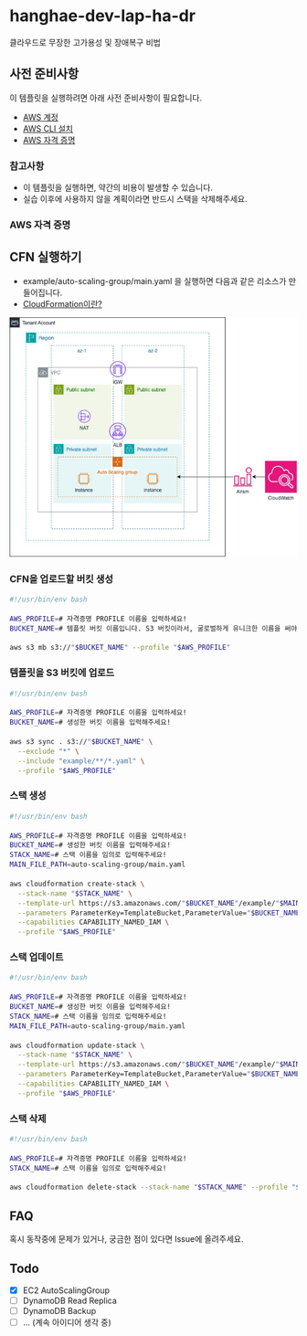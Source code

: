 # hanghae-dev-lap-ha-dr

클라우드로 무장한 고가용성 및 장애복구 비법

## 사전 준비사항

이 템플릿을 실행하려면 아래 사전 준비사항이 필요합니다.

- [AWS 계정](https://aws.amazon.com/ko/free/?gclid=Cj0KCQjw28W2BhC7ARIsAPerrcLiRuoz0uwl1ifUPx0xXsrgqJ3rHCsZS8fdXDWNFLY90Zvhs2E8vuwaAoVaEALw_wcB&trk=fa2d6ba3-df80-4d24-a453-bf30ad163af9&sc_channel=ps&ef_id=Cj0KCQjw28W2BhC7ARIsAPerrcLiRuoz0uwl1ifUPx0xXsrgqJ3rHCsZS8fdXDWNFLY90Zvhs2E8vuwaAoVaEALw_wcB:G:s&s_kwcid=AL!4422!3!563761819834!e!!g!!aws!15286221779!129400439466)
- [AWS CLI 설치](https://docs.aws.amazon.com/ko_kr/cli/latest/userguide/getting-started-install.html)
- [AWS 자격 증명](https://inpa.tistory.com/entry/AWS-%F0%9F%93%9A-%EC%9E%A5%EA%B8%B0-%EC%9E%90%EA%B2%A9-%EC%A6%9D%EB%AA%85-%EC%9E%84%EC%8B%9C-%EC%9E%90%EA%B2%A9-%EC%A6%9D%EB%AA%85-Access-Key-Secret-Access-Key)

### 참고사항

- 이 템플릿을 실행하면, 약간의 비용이 발생할 수 있습니다.
- 실습 이후에 사용하지 않을 계획이라면 반드시 스택을 삭제해주세요.

### AWS 자격 증명

## CFN 실행하기

- example/auto-scaling-group/main.yaml 을 실행하면 다음과 같은 리소스가 만들어집니다.
- [CloudFormation이란?](https://docs.aws.amazon.com/ko_kr/AWSCloudFormation/latest/UserGuide/Welcome.html)

![](./assets/HA.jpg)

### CFN을 업로드할 버킷 생성

```sh
#!/usr/bin/env bash

AWS_PROFILE=# 자격증명 PROFILE 이름을 입력하세요!
BUCKET_NAME=# 템플릿 버킷 이름입니다. S3 버킷이라서, 굴로벌하게 유니크한 이름을 써야합니다. 예) hanghae-cfn-590183776864

aws s3 mb s3://"$BUCKET_NAME" --profile "$AWS_PROFILE"
```

### 템플릿을 S3 버킷에 업로드

```sh
#!/usr/bin/env bash

AWS_PROFILE=# 자격증명 PROFILE 이름을 입력하세요!
BUCKET_NAME=# 생성한 버킷 이름을 입력해주세요!

aws s3 sync . s3://"$BUCKET_NAME" \
  --exclude "*" \
  --include "example/**/*.yaml" \
  --profile "$AWS_PROFILE"
```

### 스택 생성

```sh
#!/usr/bin/env bash

AWS_PROFILE=# 자격증명 PROFILE 이름을 입력하세요!
BUCKET_NAME=# 생성한 버킷 이름을 입력해주세요!
STACK_NAME=# 스택 이름을 임의로 입력해주세요!
MAIN_FILE_PATH=auto-scaling-group/main.yaml

aws cloudformation create-stack \
  --stack-name "$STACK_NAME" \
  --template-url https://s3.amazonaws.com/"$BUCKET_NAME"/example/"$MAIN_FILE_PATH" \
  --parameters ParameterKey=TemplateBucket,ParameterValue="$BUCKET_NAME" \
  --capabilities CAPABILITY_NAMED_IAM \
  --profile "$AWS_PROFILE"
```

### 스택 업데이트

```sh
#!/usr/bin/env bash

AWS_PROFILE=# 자격증명 PROFILE 이름을 입력하세요!
BUCKET_NAME=# 생성한 버킷 이름을 입력해주세요!
STACK_NAME=# 스택 이름을 임의로 입력해주세요!
MAIN_FILE_PATH=auto-scaling-group/main.yaml

aws cloudformation update-stack \
  --stack-name "$STACK_NAME" \
  --template-url https://s3.amazonaws.com/"$BUCKET_NAME"/example/"$MAIN_FILE_PATH" \
  --parameters ParameterKey=TemplateBucket,ParameterValue="$BUCKET_NAME" \
  --capabilities CAPABILITY_NAMED_IAM \
  --profile "$AWS_PROFILE"
```

### 스택 삭제

```sh
#!/usr/bin/env bash

AWS_PROFILE=# 자격증명 PROFILE 이름을 입력하세요!
STACK_NAME=# 스택 이름을 임의로 입력해주세요!

aws cloudformation delete-stack --stack-name "$STACK_NAME" --profile "$AWS_PROFILE"
```

## FAQ

혹시 동작중에 문제가 있거나, 궁금한 점이 있다면 Issue에 올려주세요.

## Todo

- [x] EC2 AutoScalingGroup
- [ ] DynamoDB Read Replica
- [ ] DynamoDB Backup
- [ ] ... (계속 아이디어 생각 중)
